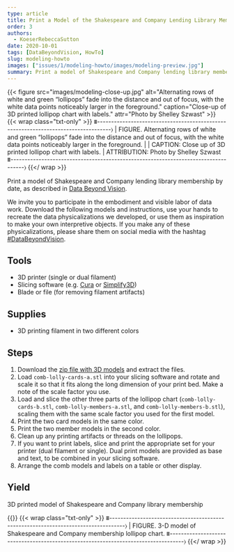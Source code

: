 ```yaml
---
type: article
title: Print a Model of the Shakespeare and Company Lending Library Membership
order: 3
authors:
  - KoeserRebeccaSutton
date: 2020-10-01
tags: [DataBeyondVision, HowTo]
slug: modeling-howto
images: ["issues/1/modeling-howto/images/modeling-preview.jpg"]
summary: Print a model of Shakespeare and Company lending library membership by date, as described in "Data Beyond Vision"
---
```


{{< figure src="images/modeling-close-up.jpg" alt="Alternating rows of white and green “lollipops” fade into the distance and out of focus, with the white data points noticeably larger in the foreground." caption="Close-up of 3D printed lollipop chart with labels." attr="Photo by Shelley Szwast" >}}
{{< wrap class="txt-only" >}}
⩩-----------------------------------------------------------------------------------⟩
| FIGURE. Alternating rows of white and green “lollipops” fade into the distance and out of focus, with the white data points noticeably larger in the foreground.
|
| CAPTION: Close up of 3D printed lollipop chart with labels.
| ATTRIBUTION: Photo by Shelley Szwast
⩩-----------------------------------------------------------------------------------⟩
{{</ wrap >}}

Print a model of Shakespeare and Company lending library membership by date, as described in [Data Beyond Vision](https://startwords.cdh.princeton.edu/issues/1/data-beyond-vision).

We invite you to participate in the embodiment and visible labor of data work. Download the following models and instructions, use your hands to recreate the data physicalizations we developed, or use them as inspiration to make your own interpretive objects. If you make any of these physicalizations, please share them on social media with the hashtag [#DataBeyondVision](https://twitter.com/search?q=(%23DataBeyondVision)).

## Tools
- 3D printer (single or dual filament)
- Slicing software (e.g. [Cura](https://ultimaker.com/software/ultimaker-cura) or [Simplify3D](https://www.simplify3d.com/))
- Blade or file (for removing filament artifacts)
## Supplies
- 3D printing filament in two different colors
## Steps
1. Download the [zip file with 3D models](DataBeyondVision-lollipop-members-3Dprint.zip) and extract the files.
2. Load `comb-lolly-cards-a.stl` into your slicing software and rotate and scale it so that it fits along the long dimension of your print bed. Make a note of the scale factor you use.
3. Load and slice the other three parts of the lollipop chart (`comb-lolly-cards-b.stl`, `comb-lolly-members-a.stl`, and `comb-lolly-members-b.stl`), scaling them with the same scale factor you used for the first model.
4. Print the two card models in the same color.
5. Print the two member models in the second color.
6. Clean up any printing artifacts or threads on the lollipops.
7. If you want to print labels, slice and print the appropriate set for your printer (dual filament or single). Dual print models are provided as base and text, to be combined in your slicing software.
8. Arrange the comb models and labels on a table or other display.

## Yield

3D printed model of Shakespeare and Company library membership

{{<sketchfab id="89985d66f7244d87b7edbe5fd6266f0d" alt="3-D model of Shakespeare and Company membership lollipop chart." pdf-img="images/modeling-3d-alt.jpg" pdf-alt="3D printed object and accompanying 3D printed labels laid out on a table; this side view shows labels for the years, 1919–1942.">}}
{{< wrap class="txt-only" >}}
⩩-----------------------------------------------------------------------------------⟩
| FIGURE. 3-D model of Shakespeare and Company membership lollipop chart.
⩩-----------------------------------------------------------------------------------⟩
{{</ wrap >}}
